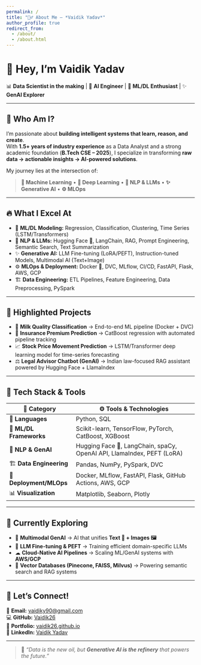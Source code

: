 ```yaml
---
permalink: /
title: "🙋‍♂️ About Me – *Vaidik Yadav*"
author_profile: true
redirect_from: 
  - /about/
  - /about.html
---
```


# 👋 Hey, I’m **Vaidik Yadav**  

📊 **Data Scientist in the making** | 🤖 **AI Engineer** | 🔬 **ML/DL Enthusiast** | ✨ **GenAI Explorer**  

---

## 🚀 Who Am I?  

I’m passionate about **building intelligent systems that learn, reason, and create**.  
With **1.5+ years of industry experience** as a Data Analyst and a strong academic foundation (**B.Tech CSE – 2025**), I specialize in transforming **raw data → actionable insights → AI-powered solutions**.  

My journey lies at the intersection of:  
> **🧠 Machine Learning** • **🧬 Deep Learning** • **💬 NLP & LLMs** • **✨ Generative AI** • **⚙️ MLOps**  

---

## 🔥 What I Excel At  

- 🤖 **ML/DL Modeling:** Regression, Classification, Clustering, Time Series (LSTM/Transformers)  
- 💬 **NLP & LLMs:** Hugging Face 🤗, LangChain, RAG, Prompt Engineering, Semantic Search, Text Summarization  
- ✨ **Generative AI:** LLM Fine-tuning (LoRA/PEFT), Instruction-tuned Models, Multimodal AI (Text+Image)  
- ⚙️ **MLOps & Deployment:** Docker 🐳, DVC, MLflow, CI/CD, FastAPI, Flask, AWS, GCP  
- 🏗 **Data Engineering:** ETL Pipelines, Feature Engineering, Data Preprocessing, PySpark  

---

## 💼 Highlighted Projects  

- 🥛 **Milk Quality Classification** → End-to-end ML pipeline (Docker + DVC)  
- 🏦 **Insurance Premium Prediction** → CatBoost regression with automated pipeline tracking  
- 📈 **Stock Price Movement Prediction** → LSTM/Transformer deep learning model for time-series forecasting  
- ⚖️ **Legal Advisor Chatbot (GenAI)** → Indian law-focused RAG assistant powered by Hugging Face + LlamaIndex  

---

## 🧰 Tech Stack & Tools  

| 🧩 Category             | ⚙️ Tools & Technologies                                                                                   |
|--------------------------|-----------------------------------------------------------------------------------------------------------|
| 🐍 **Languages**         | Python, SQL                                                                                               |
| 🤖 **ML/DL Frameworks**  | Scikit-learn, TensorFlow, PyTorch, CatBoost, XGBoost                                                       |
| 💬 **NLP & GenAI**       | Hugging Face 🤗, LangChain, spaCy, OpenAI API, LlamaIndex, PEFT (LoRA)                                      |
| 🏗️ **Data Engineering**   | Pandas, NumPy, PySpark, DVC                                                                               |
| 🐳 **Deployment/MLOps**  | Docker, MLflow, FastAPI, Flask, GitHub Actions, AWS, GCP                                                   |
| 📊 **Visualization**     | Matplotlib, Seaborn, Plotly                                                                                |

---

## 🌱 Currently Exploring  

- 🎨 **Multimodal GenAI** → AI that unifies **Text 📝 + Images 🖼️**  
- 🧠 **LLM Fine-tuning & PEFT** → Training efficient domain-specific LLMs  
- ☁ **Cloud-Native AI Pipelines** → Scaling ML/GenAI systems with **AWS/GCP**  
- 🔗 **Vector Databases (Pinecone, FAISS, Milvus)** → Powering semantic search and RAG systems  

---

## 🤝 Let’s Connect!  

📧 **Email:** vaidiky90@gmail.com  
💻 **GitHub:** [Vaidik26](https://github.com/vaidik26)  
🔗 **Portfolio:** [vaidik26.github.io](https://vaidik26.github.io/Vaidik.github.io//portfolio/)  
💼 **LinkedIn:** [Vaidik Yadav](https://www.linkedin.com/in/vaidik-yadav-260a60248/)  

---

> 💭 *“Data is the new oil, but **Generative AI is the refinery** that powers the future.”*  
